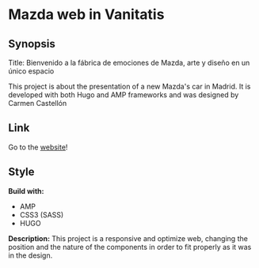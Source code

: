 # Mazda web in Vanitatis

## Synopsis

Title: Bienvenido a la fábrica de emociones de Mazda, arte y diseño en un único espacio

This project is about the presentation of a new Mazda's car in Madrid. It is developed with both Hugo and AMP frameworks and was designed by Carmen Castellón

## Link

Go to the [website](https://www.vanitatis.elconfidencial.com/estilo/2019-01-31/mazda3-diseno-kodo-presentacion-madrid_1782930/)!

## Style

**Build with:**
- AMP
- CSS3 (SASS)
- HUGO

**Description:**
This project is a responsive and optimize web, changing the position and the nature of the components in order to fit properly as it was in the design.
